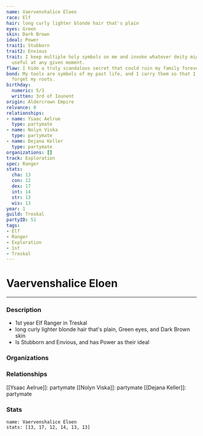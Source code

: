 ```yaml
---
name: Vaervenshalice Eloen
race: Elf
hair: long curly lighter blonde hair that's plain
eyes: Green
skin: Dark Brown
ideal: Power
trait1: Stubborn
trait2: Envious
trait: I keep multiple holy symbols on me and invoke whatever deity might come in
  useful at any given moment.
flaw: I hide a truly scandalous secret that could ruin my family forever.
bond: My tools are symbols of my past life, and I carry them so that I will never
  forget my roots.
birthday:
  numeric: 5/3
  written: 3rd of Iounent
origin: Aldercrown Empire
relvance: 0
relationships:
- name: Ysaac Aelrue
  type: partymate
- name: Nolyn Viska
  type: partymate
- name: Dejana Keller
  type: partymate
organizations: []
track: Exploration
spec: Ranger
stats:
  cha: 13
  con: 12
  dex: 17
  int: 14
  str: 13
  wis: 13
year: 1
guild: Treskal
partyID: 51
tags:
- Elf
- Ranger
- Exploration
- 1st
- Treskal
---
```

# Vaervenshalice Eloen
---
### Description
- 1st year Elf Ranger in Treskal
- long curly lighter blonde hair that's plain, Green eyes, and Dark Brown skin
- Is Stubborn and Envious, and has Power as their ideal

### Organizations
### Relationships
[[Ysaac Aelrue]]: partymate
[[Nolyn Viska]]: partymate
[[Dejana Keller]]: partymate
### Stats
```statblock
name: Vaervenshalice Eloen
stats: [13, 17, 12, 14, 13, 13]
```